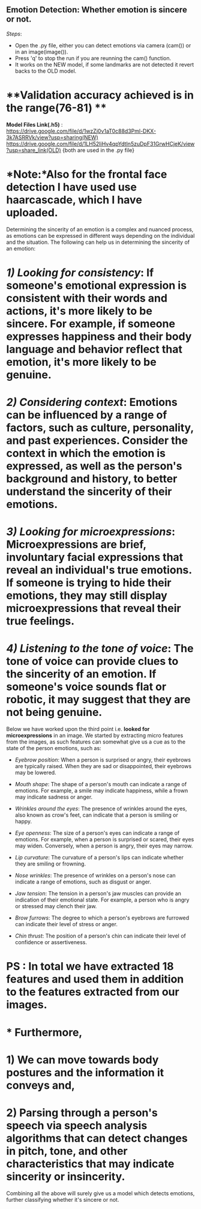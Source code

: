 ## **Emotion Detection: Whether emotion is sincere or not.**

*Steps*: 
* Open the .py file, either you can detect emotions via camera (cam()) or in an image(image()).
* Press 'q' to stop the run if you are reunning the cam() function.
* It works on the NEW model, if some landmarks are not detected it revert backs to the OLD model.

# **Validation accuracy achieved is in the range(76-81) **

**Model Files Link(.h5)** : https://drive.google.com/file/d/1wzZj0v1aT0c88d3Pml-DKX-3k7ASRRVk/view?usp=sharing(NEW)
https://drive.google.com/file/d/1LH52IiHv4qpYdtIn5zuDpF31GrwHCjeK/view?usp=share_link(OLD)
{both are used in the .py file}

# *Note:*Also for the frontal face detection I have used use haarcascade, which I have uploaded.

Determining the sincerity of an emotion is a complex and nuanced process, as emotions can be expressed in different ways depending on the individual and the situation. The following can help us in determining the sincerity of an emotion:

# *1) Looking for consistency*: If someone's emotional expression is consistent with their words and actions, it's more likely to be sincere. For example, if someone expresses happiness and their body language and behavior reflect that emotion, it's more likely to be genuine.

# *2) Considering context*: Emotions can be influenced by a range of factors, such as culture, personality, and past experiences. Consider the context in which the emotion is expressed, as well as the person's background and history, to better understand the sincerity of their emotions.

# *3) Looking for microexpressions*: Microexpressions are brief, involuntary facial expressions that reveal an individual's true emotions. If someone is trying to hide their emotions, they may still display microexpressions that reveal their true feelings.

# *4) Listening to the tone of voice*: The tone of voice can provide clues to the sincerity of an emotion. If someone's voice sounds flat or robotic, it may suggest that they are not being genuine.

Below we have worked upon the third point i.e. **looked for microexpressions** in an image. We started by extracting micro features from the images, as such features can somewhat give us a cue as to the state of the person emotions, such as:

* *Eyebrow position*: When a person is surprised or angry, their eyebrows are typically raised. When they are sad or disappointed, their eyebrows may be lowered.

* *Mouth shape*: The shape of a person's mouth can indicate a range of emotions. For example, a smile may indicate happiness, while a frown may indicate sadness or anger.

* *Wrinkles around the eyes*: The presence of wrinkles around the eyes, also known as crow's feet, can indicate that a person is smiling or happy.

* *Eye openness*: The size of a person's eyes can indicate a range of emotions. For example, when a person is surprised or scared, their eyes may widen. Conversely, when a person is angry, their eyes may narrow.

* *Lip curvature*: The curvature of a person's lips can indicate whether they are smiling or frowning.

* *Nose wrinkles*: The presence of wrinkles on a person's nose can indicate a range of emotions, such as disgust or anger.

* *Jaw tension*: The tension in a person's jaw muscles can provide an indication of their emotional state. For example, a person who is angry or stressed may clench their jaw.

* *Brow furrows*: The degree to which a person's eyebrows are furrowed can indicate their level of stress or anger.

* *Chin thrust*: The position of a person's chin can indicate their level of confidence or assertiveness.

# **PS** : In total we have extracted 18 features and used them in addition to the features extracted from our images.

# * Furthermore, 

#  1) We can move towards **body postures** and the information it conveys and, 

#  2) Parsing through a person's speech via **speech analysis** algorithms that can detect changes in pitch, tone, and other characteristics that may indicate sincerity or insincerity.

Combining all the above will surely give us a model which detects emotions, further classifying whether it's sincere or not.